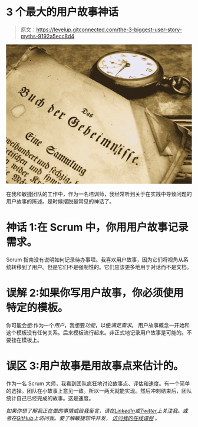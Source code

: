 # 3 个最大的用户故事神话

> 原文：<https://levelup.gitconnected.com/the-3-biggest-user-story-myths-9192a5ecc8d4>

![](img/ab7ceb2593cea3e2b2c78d6463e679c4.png)

在我和敏捷团队的工作中，作为一名培训师，我经常听到关于在实践中导致问题的用户故事的陈述。是时候摆脱最常见的神话了。

# 神话 1:在 Scrum 中，你用用户故事记录需求。

Scrum 指南没有说明如何记录待办事项。我喜欢用户故事，因为它们将视角从系统转移到了用户。但是它们不是强制性的。它们应该更多地用于对话而不是文档。

# 误解 2:如果你写用户故事，你必须使用特定的模板。

你可能会想:作为一个*用户*，我想要*功能*，以便*满足需求*。
用户故事概念一开始和这个模板没有任何关系。后来模板流行起来。非正式地记录用户故事是可能的。不要挂在模板上。

# 误区 3:用户故事是用故事点来估计的。

作为一名 Scrum 大师，我看到团队疯狂地讨论故事点、评估和速度。有一个简单的选择。团队在小故事上意见一致。所以一两天就能实现。然后冲刺结束后，团队统计自己已经完成的故事。这是速度。

*如果你想了解我正在做的事情或给我留言，请在*[*LinkedIn*](https://www.linkedin.com/in/bertilmuth/)*或*[*Twitter*](https://twitter.com/BertilMuth)*上关注我。或者在*[*GitHub*](https://github.com/bertilmuth)*上访问我。要了解敏捷软件开发，* [*访问我的在线课程*](https://skl.sh/2Cq497P) *。*